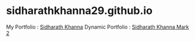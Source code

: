 # sidharathkhanna29.github.io
  My Portfolio : [Sidharath Khanna](https://sidharathkhanna29.github.io/)
  Dynamic Portfolio : [Sidharath Khanna Mark 2](https://sidharathkhanna29.github.io/sidharathkhanna.html)

